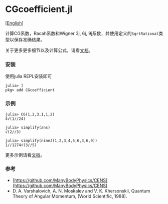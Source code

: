 # CGcoefficient.jl

[[English](README.md)]

计算CG系数，Racah系数和Wigner 3j, 6j, 9j系数，并使用定义的`SqrtRational`类型以保存准确结果。

关于更多更多细节以及计算公式，请看[文档](https://0382.github.io/CGcoefficient.jl-docs/)。

### 安装

使用julia REPL安装即可
```julia-repl
julia> ]
pkg> add CGcoefficient
```

### 示例

```julia-repl
julia> CG(1,2,3,1,1,2)
4√(1//24)

julia> simplify(ans)
√(2//3)

julia> simplify(nineJ(1,2,3,4,5,6,3,6,9))
1//1274√(3//5)
```

更多示例请看[文档](https://0382.github.io/CGcoefficient.jl-docs/)。

### 参考

- [https://github.com/ManyBodyPhysics/CENS](https://github.com/ManyBodyPhysics/CENS)
- D. A. Varshalovich, A. N. Moskalev and V. K. Khersonskii, Quantum Theory of Angular Momentum, (World Scientific, 1988).